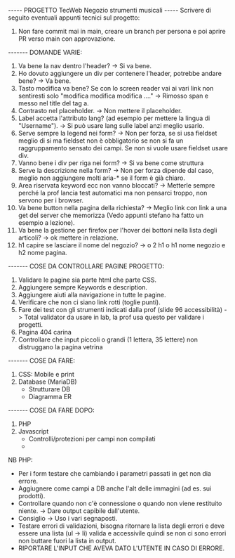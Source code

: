 ----- PROGETTO TecWeb Negozio strumenti musicali -----
Scrivere di seguito eventuali appunti tecnici sul progetto:
1) Non fare commit mai in main, creare un branch per persona e poi aprire PR verso main con approvazione.



------- DOMANDE VARIE:
1) Va bene la nav dentro l'header?
    -> Si va bene.
2) Ho dovuto aggiungere un div per contenere l'header, potrebbe andare bene?
    -> Va bene.
3) Tasto modifica va bene? Se con lo screen reader vai ai vari link non sentiresti solo "modifica modifica modifica ...."
    -> Rimosso span e messo nel title del tag a.
4) Contrasto nel placeholder.
    -> Non mettere il placeholder.
5) Label accetta l'attributo lang? (ad esempio per mettere la lingua di "Username").
    -> Si può usare lang sulle label anzi meglio usarlo.
6) Serve sempre la legend nei form?
    -> Non per forza, se si usa fieldset meglio di si ma fieldset non è obbligatorio se non si fa un raggruppamento sensato dei campi. Se non si vuole usare fieldset usare div.
7) Vanno bene i div per riga nei form?
    -> Si va bene come struttura
8) Serve la descrizione nella form?
    -> Non per forza dipende dal caso, meglio non aggiungere molti aria-* se il form è già chiaro.
9) Area riservata keyword ecc non vanno bloccati?
    -> Metterle sempre perché la prof lancia test automatici ma non pensarci troppo, non servono per i browser.
10) Va bene button nella pagina della richiesta? 
    -> Meglio link con link a una get del server che memorizza (Vedo appunti stefano ha fatto un esempio a lezione).
11) Va bene la gestione per firefox per l'hover dei bottoni nella lista degli articoli? 
    -> ok mettere in relazione.
12) h1 capire se lasciare il nome del negozio? 
    -> o 2 h1 o h1 nome negozio e h2 nome pagina.




------- COSE DA CONTROLLARE PAGINE PROGETTO:
1) Validare le pagine sia parte html che parte CSS.
2) Aggiungere sempre Keywords e description.
3) Aggiungere aiuti alla navigazione in tutte le pagine.
4) Verificare che non ci siano link rotti (toglie punti).
5) Fare dei test con gli strumenti indicati dalla prof (slide 96 accessibilità) -> Total validator da usare in lab, la prof usa questo per validare i progetti.
6) Pagina 404 carina
7) Controllare che input piccoli o grandi (1 lettera, 35 lettere) non distruggano la pagina vetrina



------- COSE DA FARE:
1) CSS: Mobile e print
2) Database (MariaDB)
    - Strutturare DB
    - Diagramma ER



------- COSE DA FARE DOPO:
1) PHP
2) Javascript
    - Controlli/protezioni per campi non compilati
    - 





NB PHP:
- Per i form testare che cambiando i parametri passati in get non dia errore.
- Aggiugnere come campi a DB anche l'alt delle immagini (ad es. sui prodotti).
- Controllare quando non c'è connessione o quando non viene restituito niente.
    -> Dare output capibile dall'utente.
- Consiglio -> Uso i vari segnaposti.
- Testare errori di validazioni, bisogna ritornare la lista degli errori e deve essere una lista (ul -> li) valida e accessivile quindi se non ci sono errori non buttare fuori la lista in output.
- RIPORTARE L'INPUT CHE AVEVA DATO L'UTENTE IN CASO DI ERRORE.
